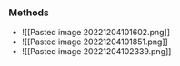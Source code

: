 ### Methods
+ ![[Pasted image 20221204101602.png]]
+ ![[Pasted image 20221204101851.png]]
+ ![[Pasted image 20221204102339.png]]
